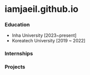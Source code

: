 # iamjaeil.github.io


### Education
- Inha University [2023~present]
- Koreatech University [2019 ~ 2022]
### Internships


### Projects
